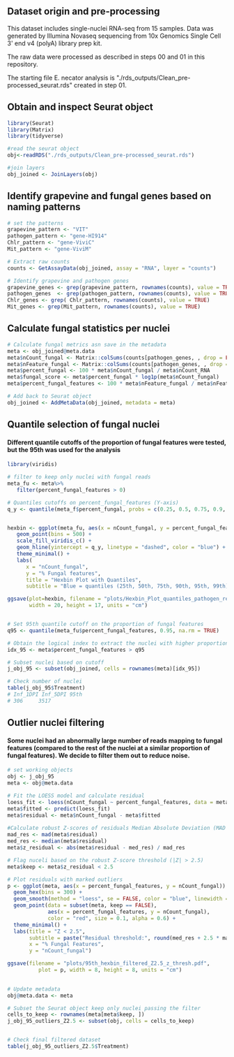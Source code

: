 ## Dataset origin and pre-processing

This dataset includes single-nuclei RNA-seq from 15 samples. Data was generated by Illumina Novaseq sequencing from 10x Genomics  Single Cell 3' end v4 (polyA) library prep kit.

The raw data were processed as described in steps 00 and 01 in this repository.

The starting file E. necator analysis is "./rds_outputs/Clean_pre-processed_seurat.rds" created in step 01.

## Obtain and inspect Seurat object 

```R
library(Seurat)
library(Matrix)
library(tidyverse)

#read the seurat object 
obj<-readRDS("./rds_outputs/Clean_pre-processed_seurat.rds")

#join layers
obj_joined <- JoinLayers(obj)

```

## Identify grapevine and fungal genes based on naming patterns
```R
# set the patterns
grapevine_pattern <- "VIT"
pathogen_pattern <- "gene-HI914"
Chlr_pattern <- "gene-ViviC"
Mit_pattern <- "gene-ViviM"

# Extract raw counts
counts <- GetAssayData(obj_joined, assay = "RNA", layer = "counts")

# Identify grapevine and pathogen genes
grapevine_genes <- grep(grapevine_pattern, rownames(counts), value = TRUE)
pathogen_genes  <- grep(pathogen_pattern, rownames(counts), value = TRUE)
Chlr_genes <- grep( Chlr_pattern, rownames(counts), value = TRUE)
Mit_genes <- grep(Mit_pattern, rownames(counts), value = TRUE)
```

## Calculate fungal statistics per nuclei

```R
# Calculate fungal metrics asn save in the metadata
meta <- obj_joined@meta.data
meta$nCount_fungal <- Matrix::colSums(counts[pathogen_genes, , drop = FALSE])
meta$nFeature_fungal <- Matrix::colSums(counts[pathogen_genes, , drop = FALSE] > 0)
meta$percent_fungal <- 100 * meta$nCount_fungal / meta$nCount_RNA
meta$fungal_score <- meta$percent_fungal * log1p(meta$nCount_fungal)
meta$percent_fungal_features <- 100 * meta$nFeature_fungal / meta$nFeature_RNA

# Add back to Seurat object
obj_joined <- AddMetaData(obj_joined, metadata = meta)
```


## Quantile selection of fungal nuclei 
#### Different quantile cutoffs of the proportion of fungal features were tested, but the 95th was used for the analysis

```R
library(viridis)

# filter to keep only nuclei with fungal reads
meta_fu <- meta%>%
   filter(percent_fungal_features > 0)

# Quantiles cutoffs on percent_fungal_features (Y-axis)
q_y <- quantile(meta_f$percent_fungal, probs = c(0.25, 0.5, 0.75, 0.9, 0.95,0.99), na.rm = TRUE)


hexbin <- ggplot(meta_fu, aes(x = nCount_fungal, y = percent_fungal_features)) +
   geom_point(bins = 500) +
   scale_fill_viridis_c() +
   geom_hline(yintercept = q_y, linetype = "dashed", color = "blue") +
   theme_minimal() +
   labs(
      x = "nCount_fungal",
      y = "% Fungal features",
      title = "Hexbin Plot with Quantiles",
      subtitle = "Blue = quantiles (25th, 50th, 75th, 90th, 95th, 99th)")

ggsave(plot=hexbin, filename = "plots/Hexbin_Plot_quantiles_pathogen_reads_nCount.pdf",
       width = 20, height = 17, units = "cm")


# Set 95th quantile cutoff on the proportion of fungal features
q95 <- quantile(meta_fu$percent_fungal_features, 0.95, na.rm = TRUE)

# Obtain the logical index to extract the nuclei with higher proportion of fungal features 
idx_95 <- meta$percent_fungal_features > q95

# Subset nuclei based on cutoff
j_obj_95 <- subset(obj_joined, cells = rownames(meta)[idx_95])

# Check number of nuclei 
table(j_obj_95$Treatment)
# Inf_1DPI Inf_5DPI 95th
# 306     3517
```


## Outlier nuclei filtering
#### Some nuclei had an abnormally large number of reads mapping to fungal features (compared to the rest of the nuclei at a similar proportion of fungal features). We decide to filter them out to reduce noise.

```R
# set working objects
obj <- j_obj_95
meta <- obj@meta.data

# Fit the LOESS model and calculate residual
loess_fit <- loess(nCount_fungal ~ percent_fungal_features, data = meta)
meta$fitted <- predict(loess_fit)
meta$residual <- meta$nCount_fungal - meta$fitted
   
#Calculate robust Z-scores of residuals Median Absolute Deviation (MAD scaling)
mad_res <- mad(meta$residual)
med_res <- median(meta$residual)
meta$z_residual <- abs(meta$residual - med_res) / mad_res

# Flag nuceli based on the robust Z-score threshold (|Z| > 2.5) 
meta$keep <- meta$z_residual < 2.5

# Plot residuals with marked outliers
p <- ggplot(meta, aes(x = percent_fungal_features, y = nCount_fungal)) +
  geom_hex(bins = 300) +
  geom_smooth(method = "loess", se = FALSE, color = "blue", linewidth = 0.6) +
  geom_point(data = subset(meta, keep == FALSE),
             aes(x = percent_fungal_features, y = nCount_fungal),
             color = "red", size = 0.1, alpha = 0.6) +
  theme_minimal() +
  labs(title = "Z < 2.5",
       subtitle = paste("Residual threshold:", round(med_res + 2.5 * mad_res)),
       x = "% Fungal Features",
       y = "nCount_fungal")

ggsave(filename = "plots/95th_hexbin_filtered_Z2.5_z_thresh.pdf",
          plot = p, width = 8, height = 8, units = "cm")

   
# Update metadata
obj@meta.data <- meta

# Subset the Seurat object keep only nuclei passing the filter
cells_to_keep <- rownames(meta[meta$keep, ])
j_obj_95_outliers_Z2.5 <- subset(obj, cells = cells_to_keep) 


# Check final filtered dataset
table(j_obj_95_outliers_Z2.5$Treatment)


```


